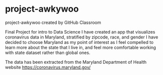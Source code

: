 # project-awkywoo
project-awkywoo created by GitHub Classroom

Final Project for intro to Data Science
I have created an app that visualizes coronavirus data in Maryland, stratified by zipcode, race, and gender
I have decided to choose Maryland as my point of interest as I feel compelled to learn more about the state that I live in, 
and feel more comfortable working with state dataset rather than global ones. 

The data has been extracted from the Maryland Department of Health website https://coronavirus.maryland.gov/

